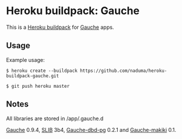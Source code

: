# Heroku buildpack: Gauche

This is a [Heroku buildpack][heroku-buildpack] for [Gauche][gauche] apps.

Usage
-----

Example usage:

    $ heroku create --buildpack https://github.com/naduma/heroku-buildpack-gauche.git

    $ git push heroku master

Notes
-----

All libraries are stored in /app/.gauche.d

[Gauche][gauche] 0.9.4, [SLIB][slib] 3b4, [Gauche-dbd-pg][gauche-dbd-pg] 0.2.1 and [Gauche-makiki][gauche-makiki] 0.1.

[heroku-buildpack]: http://devcenter.heroku.com/articles/buildpacks
[gauche]: http://practical-scheme.net/gauche/
[slib]: http://people.csail.mit.edu/jaffer/SLIB.html
[gauche-dbd-pg]: https://github.com/kahua/Gauche-dbd-pg
[gauche-makiki]: https://github.com/shirok/Gauche-makiki
